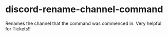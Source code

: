 # discord-rename-channel-command
Renames the channel that the command was commenced in. Very helpful for Tickets!!
